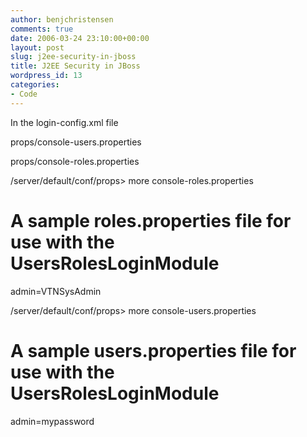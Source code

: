 ```yaml
---
author: benjchristensen
comments: true
date: 2006-03-24 23:10:00+00:00
layout: post
slug: j2ee-security-in-jboss
title: J2EE Security in JBoss
wordpress_id: 13
categories:
- Code
---
```


In the login-config.xml file

<application-policy name = "VTNSite">
<authentication>

<login-module code="org.jboss.security.auth.spi.UsersRolesLoginModule" flag = "required">

<module-option name="usersProperties">props/console-users.properties</module-option>

<module-option name="rolesProperties">props/console-roles.properties</module-option>

</login-module>

</authentication>
</application-policy>

/server/default/conf/props> more console-roles.properties 
# A sample roles.properties file for use with the UsersRolesLoginModule
admin=VTNSysAdmin

/server/default/conf/props> more console-users.properties 
# A sample users.properties file for use with the UsersRolesLoginModule
admin=mypassword
